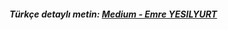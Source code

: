 ##### Türkçe detaylı metin: [Medium - Emre YESILYURT](https://medium.com/@emreyesilyurt/makine-%C3%B6%C4%9Frenmesi-boyut-i%CC%87ndirgeme-dimension-reduction-pca-f7e6d366cc14)
